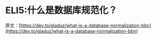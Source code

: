 # ELI5:什么是数据库规范化？

原文：[https://dev.to/gladuz/what-is-a-database-normalization-bbn](https://dev.to/gladuz/what-is-a-database-normalization-bbn)